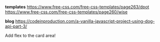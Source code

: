 **templates**
https://www.free-css.com/free-css-templates/page263/dpot 
https://www.free-css.com/free-css-templates/page260/wise

**blog**
https://codeinproduction.com/a-vanilla-javascript-project-using-dog-api-part-3/


Add flex to the card area! 